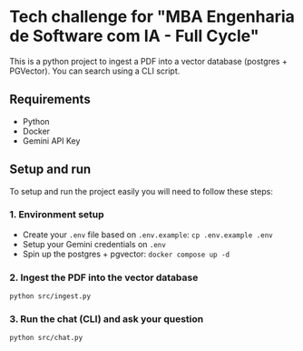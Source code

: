 # Tech challenge for "MBA Engenharia de Software com IA - Full Cycle"

This is a python project to ingest a PDF into a vector database (postgres + PGVector). You can search using a CLI script.

## Requirements

- Python
- Docker
- Gemini API Key

## Setup and run

To setup and run the project easily you will need to follow these steps:

### 1. Environment setup

- Create your `.env` file based on `.env.example`: `cp .env.example .env`
- Setup your Gemini credentials on `.env`
- Spin up the postgres + pgvector: `docker compose up -d`

### 2. Ingest the PDF into the vector database

```
python src/ingest.py
```

### 3. Run the chat (CLI) and ask your question

```
python src/chat.py
```
